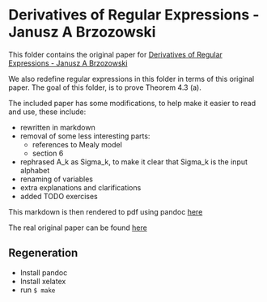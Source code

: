 # Derivatives of Regular Expressions - Janusz A Brzozowski

This folder contains the original paper for [Derivatives of Regular Expressions - Janusz A Brzozowski](./Derivatives%20of%20Regular%20Expressions%20-%20Janusz%20A%20Brzozowski.md)

We also redefine regular expressions in this folder in terms of this original paper.
The goal of this folder, is to prove Theorem 4.3 (a).

The included paper has some modifications, to help make it easier to read and use, these include:

  - rewritten in markdown
  - removal of some less interesting parts:
    + references to Mealy model
    + section 6
  - rephrased A_k as Sigma_k, to make it clear that Sigma_k is the input alphabet
  - renaming of variables
  - extra explanations and clarifications
  - added TODO exercises

This markdown is then rendered to pdf using pandoc [here](./Derivatives%20of%20Regular%20Expressions%20-%20Janusz%20A%20Brzozowski.pdf)

The real original paper can be found [here](http://maveric.uwaterloo.ca/reports/1964_JACM_Brzozowski.pdf)

## Regeneration

  - Install pandoc
  - Install xelatex
  - run `$ make`